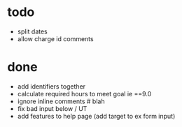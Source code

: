 # todo
- split dates
- allow charge id comments

# done
- add identifiers together
- calculate required hours to meet goal ie \==9.0
- ignore inline comments  # blah
- fix bad input below / UT
- add features to help page (add target to ex form input)
